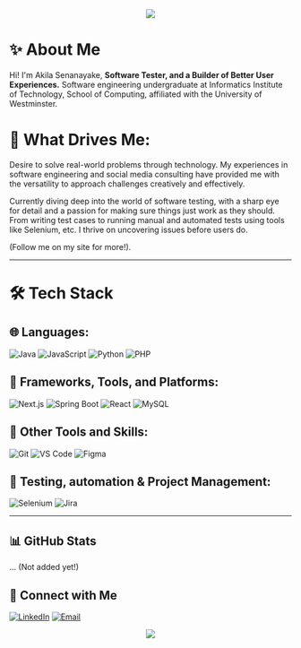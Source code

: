
<div align="center">
  <img src="https://capsule-render.vercel.app/api?type=waving&color=gradient&height=200&section=header&text=Hi!%20I%27m%20Akila%20Senanayake%20👋&fontSize=50&fontAlignY=35&animation=twinkling"/>
</div>


# ✨ About Me

Hi! I'm Akila Senanayake,  **Software Tester, and a Builder of Better User Experiences.** Software engineering undergraduate at Informatics Institute of Technology, School of Computing, affiliated with the University of Westminster.


# 📝 What Drives Me:

Desire to solve real-world problems through technology. My experiences in software engineering and social media consulting have provided me with the versatility to approach challenges creatively and effectively.


Currently diving deep into the world of software testing, with a sharp eye for detail and a passion for making sure things just work as they should. 
From writing test cases to running manual and automated tests using tools like Selenium, etc. I thrive on uncovering issues before users do. 

(Follow me on my site for more!). 

---
# 🛠️ Tech Stack

## 🌐 Languages:
![Java](https://img.shields.io/badge/JAVA-orange?style=for-the-badge&logo=java)
![JavaScript](https://img.shields.io/badge/JAVASCRIPT-yellow?style=for-the-badge&logo=javascript)
![Python](https://img.shields.io/badge/PYTHON-blue?style=for-the-badge&logo=python)
![PHP](https://img.shields.io/badge/PHP-777BB4?style=for-the-badge&logo=php&logoColor=white)

## 🚀 Frameworks, Tools, and Platforms:
![Next.js](https://img.shields.io/badge/-Next.js-000000?style=flat-square&logo=next.js&logoColor=white)
![Spring Boot](https://img.shields.io/badge/SPRINGBOOT-6DB33F?style=for-the-badge&logo=springboot&logoColor=white)
![React](https://img.shields.io/badge/REACT-61DAFB?style=for-the-badge&logo=react&logoColor=white)
![MySQL](https://img.shields.io/badge/MYSQL-00758F?style=for-the-badge&logo=mysql&logoColor=white)

## 🔧 Other Tools and Skills:
![Git](https://img.shields.io/badge/GIT-F05032?style=for-the-badge&logo=git&logoColor=white)
![VS Code](https://img.shields.io/badge/VS_CODE-007ACC?style=for-the-badge&logo=visual-studio-code)
![Figma](https://img.shields.io/badge/FIGMA-F24E1E?style=for-the-badge&logo=figma&logoColor=white)

## 🧪 Testing, automation & Project Management:
![Selenium](https://img.shields.io/badge/SELENIUM-43B02A?style=for-the-badge&logo=selenium&logoColor=white)
![Jira](https://img.shields.io/badge/JIRA-0052CC?style=for-the-badge&logo=jira&logoColor=white)

---
## 📊 GitHub Stats

... (Not added yet!)

## 🤝 Connect with Me
[![LinkedIn](https://img.shields.io/badge/-LinkedIn-0077B5?style=flat-square&logo=linkedin)](https://www.linkedin.com/in/akila-senanayake-23aab42a7)
[![Email](https://img.shields.io/badge/-Email-D14836?style=flat-square&logo=gmail&logoColor=white)](mailto:akilasenanayake22@gmail.com)

<!-- Footer with wave animation -->
<div align="center">
  <img src="https://capsule-render.vercel.app/api?type=waving&color=gradient&height=150&section=footer&text=Thanks%20for%20Visiting!%20🚀&fontSize=30&fontAlignY=80&animation=twinkling"/>
</div>
